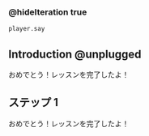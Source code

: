 ### @hideIteration true 

```python
player.say
```
## Introduction @unplugged
おめでとう！レッスンを完了したよ！

## ステップ 1 
おめでとう！レッスンを完了したよ！
